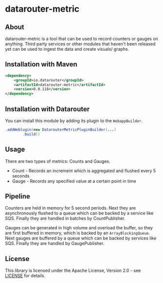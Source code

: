 # datarouter-metric

## About
datarouter-metric is a tool that can be used to record counters or gauges on anything. Third party services or other
 modules that haven't been released yet can be used to ingest the data and create visuals/ graphs.

## Installation with Maven

```xml
<dependency>
	<groupId>io.datarouter</groupId>
	<artifactId>datarouter-metric</artifactId>
	<version>0.0.118</version>
</dependency>
```

## Installation with Datarouter

You can install this module by adding its plugin to the `WebappBuilder`.

```java
.addWeblugin(new DatarouterMetricPluginBuilder(...)
		.build()
```

## Usage
There are two types of metrics: Counts and Gauges.

* Count - Records an increment which is aggregated and flushed every 5 seconds
* Gauge - Records any specified value at a certain point in time

## Pipeline

Counters are held in memory for 5 second periods. Next they are asynchronously flushed to a queue which can be backed
by a service like SQS. Finally they are handled in batches by CountPublisher.

Gauges can be generated in high volume and overload the buffer, so they are first buffered in memory, which is backed
by an `ArrayBlockingQueue`. Next gauges are buffered by a queue which can be backed by services like SQS. Finally they
are handled by GaugePublisher.


## License

This library is licensed under the Apache License, Version 2.0 - see [LICENSE](../LICENSE) for details.
